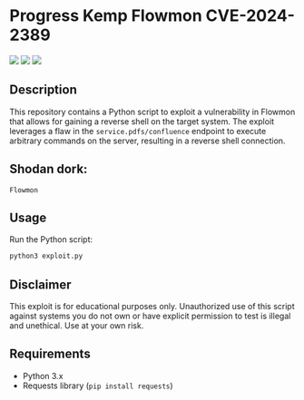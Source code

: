 # Progress Kemp Flowmon CVE-2024-2389
![](https://img.shields.io/static/v1?label=Product&message=Progress%20Kemp%20Flowmon&color=blue)
![](https://img.shields.io/static/v1?label=Version&message=&color=brighgreen)
![](https://img.shields.io/static/v1?label=Vulnerability&message=CVSSv3:%209.8.%20Code%20Injection&color=red)

## Description
This repository contains a Python script to exploit a vulnerability in Flowmon that allows for gaining a reverse shell on the target system. The exploit leverages a flaw in the `service.pdfs/confluence` endpoint to execute arbitrary commands on the server, resulting in a reverse shell connection.

## Shodan dork: 
	Flowmon

## Usage
Run the Python script:
   ```bash
   python3 exploit.py
   ```
## Disclaimer
This exploit is for educational purposes only. Unauthorized use of this script against systems you do not own or have explicit permission to test is illegal and unethical. Use at your own risk.

## Requirements
- Python 3.x
- Requests library (`pip install requests`)
